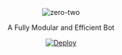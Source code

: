 <div align="center">
<img src="https://upload.wikimedia.org/wikipedia/en/7/71/Franxx_Zero_Two.jpg" alt="zero-two" border="0"
     
     
> A Fully Modular and Efficient Bot <br>

[![Deploy](https://www.herokucdn.com/deploy/button.png)](https://heroku.com/deploy?template=https://github.com/well300/zero-two)

</div>
